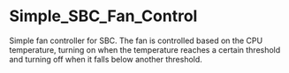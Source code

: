 # Simple_SBC_Fan_Control
Simple fan controller for SBC. The fan is controlled based on the CPU temperature, turning on when the temperature reaches a certain threshold and turning off when it falls below another threshold.

